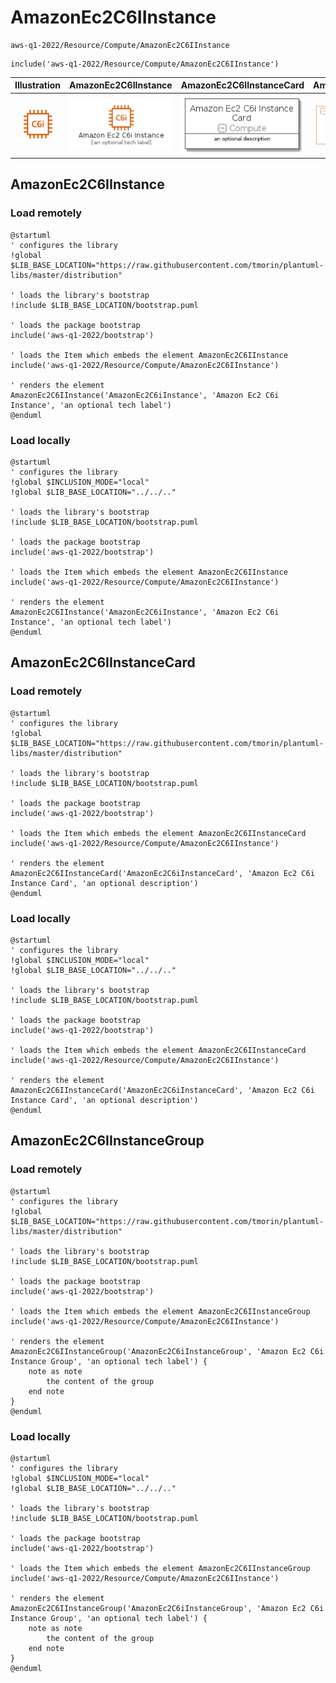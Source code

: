 # AmazonEc2C6IInstance


```text
aws-q1-2022/Resource/Compute/AmazonEc2C6IInstance
```

```text
include('aws-q1-2022/Resource/Compute/AmazonEc2C6IInstance')
```



| Illustration | AmazonEc2C6IInstance | AmazonEc2C6IInstanceCard | AmazonEc2C6IInstanceGroup |
| :---: | :---: | :---: | :---: |
| ![illustration for Illustration](../../../aws-q1-2022/Resource/Compute/AmazonEc2C6IInstance.png) | ![illustration for AmazonEc2C6IInstance](../../../aws-q1-2022/Resource/Compute/AmazonEc2C6IInstance.Local.png) | ![illustration for AmazonEc2C6IInstanceCard](../../../aws-q1-2022/Resource/Compute/AmazonEc2C6IInstanceCard.Local.png) | ![illustration for AmazonEc2C6IInstanceGroup](../../../aws-q1-2022/Resource/Compute/AmazonEc2C6IInstanceGroup.Local.png) |




## AmazonEc2C6IInstance

### Load remotely
```plantuml
@startuml
' configures the library
!global $LIB_BASE_LOCATION="https://raw.githubusercontent.com/tmorin/plantuml-libs/master/distribution"

' loads the library's bootstrap
!include $LIB_BASE_LOCATION/bootstrap.puml

' loads the package bootstrap
include('aws-q1-2022/bootstrap')

' loads the Item which embeds the element AmazonEc2C6IInstance
include('aws-q1-2022/Resource/Compute/AmazonEc2C6IInstance')

' renders the element
AmazonEc2C6IInstance('AmazonEc2C6iInstance', 'Amazon Ec2 C6i Instance', 'an optional tech label')
@enduml
```

### Load locally
```plantuml
@startuml
' configures the library
!global $INCLUSION_MODE="local"
!global $LIB_BASE_LOCATION="../../.."

' loads the library's bootstrap
!include $LIB_BASE_LOCATION/bootstrap.puml

' loads the package bootstrap
include('aws-q1-2022/bootstrap')

' loads the Item which embeds the element AmazonEc2C6IInstance
include('aws-q1-2022/Resource/Compute/AmazonEc2C6IInstance')

' renders the element
AmazonEc2C6IInstance('AmazonEc2C6iInstance', 'Amazon Ec2 C6i Instance', 'an optional tech label')
@enduml
```

## AmazonEc2C6IInstanceCard

### Load remotely
```plantuml
@startuml
' configures the library
!global $LIB_BASE_LOCATION="https://raw.githubusercontent.com/tmorin/plantuml-libs/master/distribution"

' loads the library's bootstrap
!include $LIB_BASE_LOCATION/bootstrap.puml

' loads the package bootstrap
include('aws-q1-2022/bootstrap')

' loads the Item which embeds the element AmazonEc2C6IInstanceCard
include('aws-q1-2022/Resource/Compute/AmazonEc2C6IInstance')

' renders the element
AmazonEc2C6IInstanceCard('AmazonEc2C6iInstanceCard', 'Amazon Ec2 C6i Instance Card', 'an optional description')
@enduml
```

### Load locally
```plantuml
@startuml
' configures the library
!global $INCLUSION_MODE="local"
!global $LIB_BASE_LOCATION="../../.."

' loads the library's bootstrap
!include $LIB_BASE_LOCATION/bootstrap.puml

' loads the package bootstrap
include('aws-q1-2022/bootstrap')

' loads the Item which embeds the element AmazonEc2C6IInstanceCard
include('aws-q1-2022/Resource/Compute/AmazonEc2C6IInstance')

' renders the element
AmazonEc2C6IInstanceCard('AmazonEc2C6iInstanceCard', 'Amazon Ec2 C6i Instance Card', 'an optional description')
@enduml
```

## AmazonEc2C6IInstanceGroup

### Load remotely
```plantuml
@startuml
' configures the library
!global $LIB_BASE_LOCATION="https://raw.githubusercontent.com/tmorin/plantuml-libs/master/distribution"

' loads the library's bootstrap
!include $LIB_BASE_LOCATION/bootstrap.puml

' loads the package bootstrap
include('aws-q1-2022/bootstrap')

' loads the Item which embeds the element AmazonEc2C6IInstanceGroup
include('aws-q1-2022/Resource/Compute/AmazonEc2C6IInstance')

' renders the element
AmazonEc2C6IInstanceGroup('AmazonEc2C6iInstanceGroup', 'Amazon Ec2 C6i Instance Group', 'an optional tech label') {
    note as note
        the content of the group
    end note
}
@enduml
```

### Load locally
```plantuml
@startuml
' configures the library
!global $INCLUSION_MODE="local"
!global $LIB_BASE_LOCATION="../../.."

' loads the library's bootstrap
!include $LIB_BASE_LOCATION/bootstrap.puml

' loads the package bootstrap
include('aws-q1-2022/bootstrap')

' loads the Item which embeds the element AmazonEc2C6IInstanceGroup
include('aws-q1-2022/Resource/Compute/AmazonEc2C6IInstance')

' renders the element
AmazonEc2C6IInstanceGroup('AmazonEc2C6iInstanceGroup', 'Amazon Ec2 C6i Instance Group', 'an optional tech label') {
    note as note
        the content of the group
    end note
}
@enduml
```

